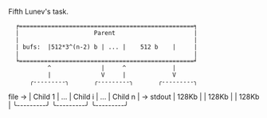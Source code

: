 Fifth Lunev's task.

      ╒=================================================╕
      |                     Parent                      |
      |                                                 |
      | bufs:  |512*3^(n-2) b | ... |    512 b    |     |
      |                                                 |
      ╘=================================================╛
               ^              |     ^             |
               |              V     |             V
          ╭---------╮       ╭---------╮       ╭---------╮
  file -> | Child 1 |  ...  | Child i |  ...  | Child n | -> stdout
          |  128Kb  |       |  128Kb  |       | 128Kb   |
          ╰---------╯       ╰---------╯       ╰---------╯